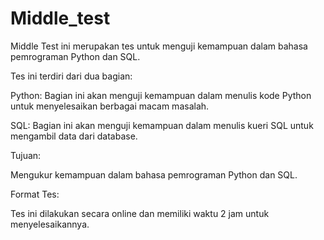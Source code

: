 # Middle_test
Middle Test ini merupakan tes untuk menguji kemampuan dalam bahasa pemrograman Python dan SQL. 

Tes ini terdiri dari dua bagian:

Python: Bagian ini akan menguji kemampuan dalam menulis kode Python untuk menyelesaikan berbagai macam masalah.

SQL: Bagian ini akan menguji kemampuan dalam menulis kueri SQL untuk mengambil data dari database.

Tujuan:

Mengukur kemampuan dalam bahasa pemrograman Python dan SQL.

Format Tes:

Tes ini dilakukan secara online dan memiliki waktu 2 jam untuk menyelesaikannya.

